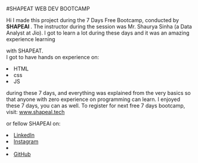 #SHAPEAT WEB DEV BOOTCAMP

Hi I made this project during the 7 Days Free Bootcamp, conducted by <b> SHAPEAI </b>. The instructor during the session was Mr. Shaurya Sinha (a Data Analyst at Jio). I got to learn a lot during these days and it was an amazing experience learning

with SHAPEAT. <br>I got to have hands on experience on:

<LI>HTML
<li> css
 <li> JS

 during these 7 days, and everything was explained from the very basics so that anyone with zero experience on programming can learn. I enjoyed these 7 days, you can as well. To register for next free 7 days bootcamp, visit: www.shapeal.tech

or fellow SHAPEAI on:

 <li><a href="https://in.linkedin.com/company/shapeal">LinkedIn</a> 
  <li><a href="https://www.instagram.com/shape.al/?hl=en">Instagram</a> 
  <li> <a 
href="https://www.youtube.com/channel/UCTUVOL TeuDX0cbmISPdA" YouTu be</a>
 <li><a href="https://github.com/shapeal">GitHub</a>
